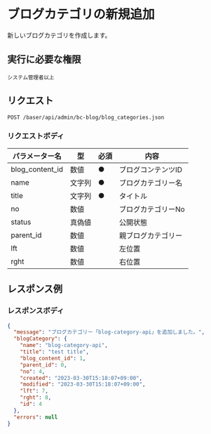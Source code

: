 # ブログカテゴリの新規追加

新しいブログカテゴリを作成します。


## 実行に必要な権限

```
システム管理者以上
```

## リクエスト
```
POST /baser/api/admin/bc-blog/blog_categories.json
```

### リクエストボディ

| パラメーター名   | 型   | 必須  | 内容                |
|-----------|-----|-----|-------------------|
| blog_content_id   | 数値 | ●   | ブログコンテンツID  |
| name   | 文字列 | ●   | ブログカテゴリー名  |
| title   | 文字列 | ●   | タイトル  |
| no   | 数値 |     | ブログカテゴリーNo  |
| status   | 真偽値 |     | 公開状態  |
| parent_id   | 数値 |     | 親ブログカテゴリー  |
| lft   | 数値 |     | 左位置  |
| rght   | 数値 |     | 右位置  |

## レスポンス例

### レスポンスボディ

```json
{
  "message": "ブログカテゴリー「blog-category-api」を追加しました。",
  "blogCategory": {
    "name": "blog-category-api",
    "title": "test title",
    "blog_content_id": 1,
    "parent_id": 0,
    "no": 4,
    "created": "2023-03-30T15:18:07+09:00",
    "modified": "2023-03-30T15:18:07+09:00",
    "lft": 7,
    "rght": 8,
    "id": 4
  },
  "errors": null
}

```
